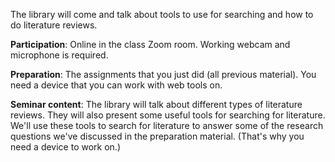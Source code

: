 The library will come and talk about tools to use for searching and how to do 
literature reviews.

**Participation**: Online in the class Zoom room. Working webcam and microphone 
is required.

**Preparation**: The assignments that you just did (all previous material). You 
need a device that you can work with web tools on.

**Seminar content**: The library will talk about different types of literature 
reviews. They will also present some useful tools for searching for literature. 
We'll use these tools to search for literature to answer some of the research 
questions we've discussed in the preparation material. (That's why you need a 
device to work on.)
